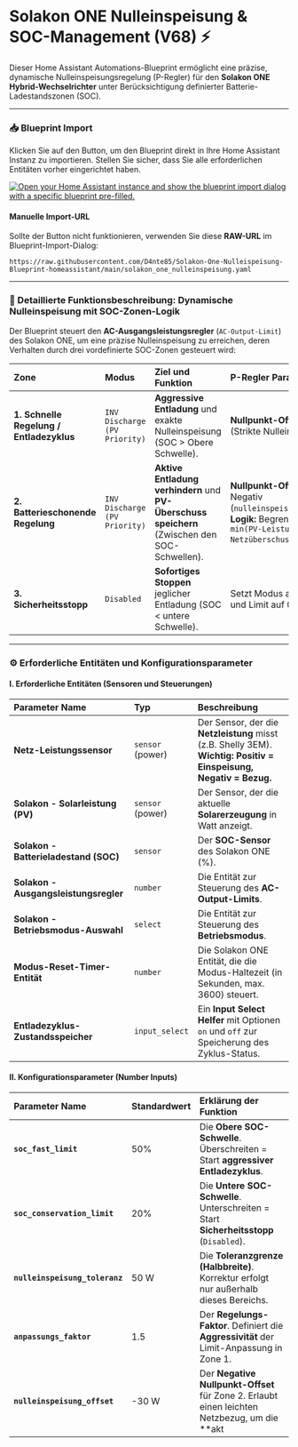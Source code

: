 # Solakon ONE Nulleinspeisung & SOC-Management (V68) ⚡

Dieser Home Assistant Automations-Blueprint ermöglicht eine präzise, dynamische Nulleinspeisungsregelung (P-Regler) für den **Solakon ONE Hybrid-Wechselrichter** unter Berücksichtigung definierter Batterie-Ladestandszonen (SOC).

---

### 📥 Blueprint Import

Klicken Sie auf den Button, um den Blueprint direkt in Ihre Home Assistant Instanz zu importieren. Stellen Sie sicher, dass Sie alle erforderlichen Entitäten vorher eingerichtet haben.

[![Open your Home Assistant instance and show the blueprint import dialog with a specific blueprint pre-filled.](https://my.home-assistant.io/badges/blueprint_import.svg)](https://my.home-assistant.io/redirect/blueprint_import/?blueprint_url=https%3A%2F%2Fraw.githubusercontent.com%2FD4nte85%2FSolakon-One-Nulleispeisung-Blueprint-homeassistant%2Fmain%2Fsolakon_one_nulleinspeisung.yaml)

#### Manuelle Import-URL

Sollte der Button nicht funktionieren, verwenden Sie diese **RAW-URL** im Blueprint-Import-Dialog:

`https://raw.githubusercontent.com/D4nte85/Solakon-One-Nulleispeisung-Blueprint-homeassistant/main/solakon_one_nulleinspeisung.yaml`

---

### 🧠 Detaillierte Funktionsbeschreibung: Dynamische Nulleinspeisung mit SOC-Zonen-Logik

Der Blueprint steuert den **AC-Ausgangsleistungsregler** (`AC-Output-Limit`) des Solakon ONE, um eine präzise Nulleinspeisung zu erreichen, deren Verhalten durch drei vordefinierte SOC-Zonen gesteuert wird:

| Zone | Modus | Ziel und Funktion | P-Regler Parameter |
| :--- | :--- | :--- | :--- |
| **1. Schnelle Regelung / Entladezyklus** | `INV Discharge (PV Priority)` | **Aggressive Entladung** und exakte Nulleinspeisung (SOC > Obere Schwelle). | **Nullpunkt-Offset:** `0 W` (Strikte Nulleinspeisung). |
| **2. Batterieschonende Regelung** | `INV Discharge (PV Priority)` | **Aktive Entladung verhindern** und **PV-Überschuss speichern** (Zwischen den SOC-Schwellen). | **Nullpunkt-Offset:** Negativ (`nulleinspeisung_offset`). **Logik:** Begrenzung auf `min(PV-Leistung, Netzüberschuss)`. |
| **3. Sicherheitsstopp** | `Disabled` | **Sofortiges Stoppen** jeglicher Entladung (SOC < untere Schwelle). | Setzt Modus auf `Disabled` und Limit auf 0 W. |

---

### ⚙️ Erforderliche Entitäten und Konfigurationsparameter

#### I. Erforderliche Entitäten (Sensoren und Steuerungen)

| Parameter Name | Typ | Beschreibung |
| :--- | :--- | :--- |
| **Netz-Leistungssensor** | `sensor` (power) | Der Sensor, der die **Netzleistung** misst (z.B. Shelly 3EM). **Wichtig: Positiv = Einspeisung, Negativ = Bezug.** |
| **Solakon - Solarleistung (PV)** | `sensor` (power) | Der Sensor, der die aktuelle **Solarerzeugung** in Watt anzeigt. |
| **Solakon - Batterieladestand (SOC)** | `sensor` | Der **SOC-Sensor** des Solakon ONE (%). |
| **Solakon - Ausgangsleistungsregler** | `number` | Die Entität zur Steuerung des **AC-Output-Limits**. |
| **Solakon - Betriebsmodus-Auswahl** | `select` | Die Entität zur Steuerung des **Betriebsmodus**. |
| **Modus-Reset-Timer-Entität** | `number` | Die Solakon ONE Entität, die die Modus-Haltezeit (in Sekunden, max. 3600) steuert. |
| **Entladezyklus-Zustandsspeicher** | `input_select` | Ein **Input Select Helfer** mit Optionen `on` und `off` zur Speicherung des Zyklus-Status. |

#### II. Konfigurationsparameter (Number Inputs)

| Parameter Name | Standardwert | Erklärung der Funktion |
| :--- | :--- | :--- |
| **`soc_fast_limit`** | 50% | Die **Obere SOC-Schwelle**. Überschreiten = Start **aggressiver Entladezyklus**. |
| **`soc_conservation_limit`** | 20% | Die **Untere SOC-Schwelle**. Unterschreiten = Start **Sicherheitsstopp** (`Disabled`). |
| **`nulleinspeisung_toleranz`** | 50 W | Die **Toleranzgrenze (Halbbreite)**. Korrektur erfolgt nur außerhalb dieses Bereichs. |
| **`anpassungs_faktor`** | 1.5 | Der **Regelungs-Faktor**. Definiert die **Aggressivität** der Limit-Anpassung in Zone 1. |
| **`nulleinspeisung_offset`** | -30 W | Der **Negative Nullpunkt-Offset** für Zone 2. Erlaubt einen leichten Netzbezug, um die **akt
